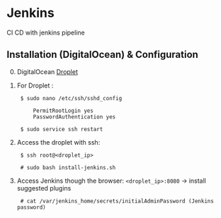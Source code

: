 # Jenkins

CI CD with jenkins pipeline 


## Installation (DigitalOcean) & Configuration

0. DigitalOcean [Droplet](https://cloud.digitalocean.com/droplets)

1. For Droplet :

        $ sudo nano /etc/ssh/sshd_config

            PermitRootLogin yes 
            PasswordAuthentication yes

        $ sudo service ssh restart
    
2. Access the droplet with ssh:

        $ ssh root@<droplet_ip>

        # sudo bash install-jenkins.sh

3. Access Jenkins though the browser:  `<droplet_ip>:8080`  ->  install suggested plugins

        # cat /var/jenkins_home/secrets/initialAdminPassword (Jenkins password)